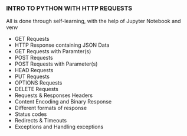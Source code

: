 ### INTRO TO PYTHON WITH HTTP REQUESTS 

All is done through self-learning, with the help of Jupyter Notebook and venv

- GET Requests
- HTTP Response containing JSON Data
- GET Requests with Paramter(s)
- POST Requests
- POST Requests with Parameter(s)
- HEAD Requests
- PUT Requests
- OPTIONS Requests
- DELETE Requests
- Requests & Responses Headers
- Content Encoding and Binary Response
- Different formats of response
- Status codes
- Redirects & Timeouts
- Exceptions and Handling exceptions
